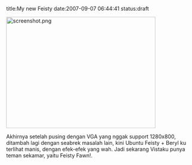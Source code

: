 title:My new Feisty
date:2007-09-07 06:44:41
status:draft

 <a href="http://kecebongsoft.files.wordpress.com/2007/09/screenshot.png" title="screenshot.png"><img src="http://kecebongsoft.files.wordpress.com/2007/09/screenshot.png" alt="screenshot.png" height="300" width="400" /></a>

Akhirnya setelah pusing dengan VGA yang nggak support 1280x800, ditambah lagi dengan seabrek masalah lain, kini Ubuntu Feisty + Beryl ku terlihat manis, dengan efek-efek yang wah. Jadi sekarang Vistaku punya teman sekamar, yaitu Feisty Fawn!.